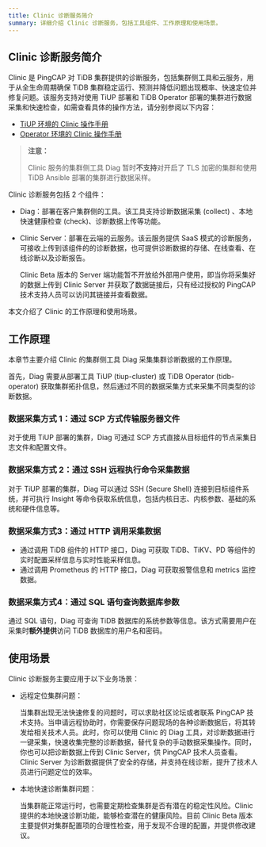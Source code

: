 ```yaml
---
title: Clinic 诊断服务简介
summary: 详细介绍 Clinic 诊断服务，包括工具组件、工作原理和使用场景。
---
```


## Clinic 诊断服务简介

Clinic 是 PingCAP 对 TiDB 集群提供的诊断服务，包括集群侧工具和云服务，用于从全生命周期确保 TiDB 集群稳定运行、预测并降低问题出现概率、快速定位并修复问题。该服务支持对使用 TiUP 部署和 TiDB Operator 部署的集群进行数据采集和快速检查，如需查看具体的操作方法，请分别参阅以下内容：

- [TiUP 环境的 Clinic 操作手册](clinic/clinic-data-instruction-for-tiup.md)
- [Operator 环境的 Clinic 操作手册](clinic/clinic-user-guide-for-operator.md)

> **注意：**
>
> Clinic 服务的集群侧工具 Diag 暂时**不支持**对开启了 TLS 加密的集群和使用 TiDB Ansible 部署的集群进行数据采样。

Clinic 诊断服务包括 2 个组件：

- Diag：部署在客户集群侧的工具。该工具支持诊断数据采集 (collect) 、本地快速健康检查 (check)、诊断数据上传等功能。
- Clinic Server：部署在云端的云服务。该云服务提供 SaaS 模式的诊断服务，可接收上传到该组件的的诊断数据，也可提供诊断数据的存储、在线查看、在线诊断以及诊断报告。

    Clinic Beta 版本的 Server 端功能暂不开放给外部用户使用，即当你将采集好的数据上传到 Clinic Server 并获取了数据链接后，只有经过授权的 PingCAP  技术支持人员可以访问其链接并查看数据。

本文介绍了 Clinic 的工作原理和使用场景。

## 工作原理

本章节主要介绍 Clinic 的集群侧工具 Diag 采集集群诊断数据的工作原理。

首先，Diag 需要从部署工具 TiUP (tiup-cluster) 或 TiDB Operator (tidb-operator) 获取集群拓扑信息，然后通过不同的数据采集方式来采集不同类型的诊断数据。 

### 数据采集方式 1：通过 SCP 方式传输服务器文件

对于使用 TiUP 部署的集群，Diag 可通过 SCP 方式直接从目标组件的节点采集日志文件和配置文件。

### 数据采集方式 2：通过 SSH 远程执行命令采集数据

对于 TiUP 部署的集群，Diag 可以通过 SSH (Secure Shell) 连接到目标组件系统，并可执行 Insight 等命令获取系统信息，包括内核日志、内核参数、基础的系统和硬件信息等。

###  数据采集方式3：通过 HTTP 调用采集数据

- 通过调用 TiDB 组件的 HTTP 接口，Diag 可获取 TiDB、TiKV、PD 等组件的实时配置采样信息与实时性能采样信息。
- 通过调用 Prometheus 的 HTTP 接口，Diag 可获取报警信息和 metrics 监控数据。

### 数据采集方式4：通过 SQL 语句查询数据库参数

通过 SQL 语句，Diag 可查询 TiDB 数据库的系统参数等信息。该方式需要用户在采集时**额外提供**访问 TiDB 数据库的用户名和密码。

## 使用场景

Clinic 诊断服务主要应用于以下业务场景：

- 远程定位集群问题：

    当集群出现无法快速修复的问题时，可以求助社区论坛或者联系 PingCAP 技术支持。当申请远程协助时，你需要保存问题现场的各种诊断数据后，将其转发给相关技术人员。此时，你可以使用 Clinic 的 Diag 工具，对诊断数据进行一键采集，快速收集完整的诊断数据，替代复杂的手动数据采集操作。同时，你也可以把诊断数据上传到 Clinic Server，供 PingCAP 技术人员查看。Clinic Server 为诊断数据提供了安全的存储，并支持在线诊断，提升了技术人员进行问题定位的效率。

- 本地快速诊断集群问题：

    当集群能正常运行时，也需要定期检查集群是否有潜在的稳定性风险。Clinic 提供的本地快速诊断功能，能够检查潜在的健康风险。目前 Clinic Beta 版本主要提供对集群配置项的合理性检查，用于发现不合理的配置，并提供修改建议。